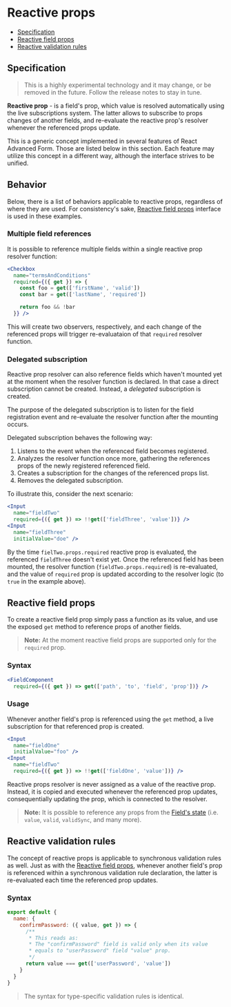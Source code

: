 # Reactive props

* [Specification](reactive-props.md#specification)
* [Reactive field props](reactive-props.md#reactive-field-props)
* [Reactive validation rules](reactive-props.md#reactive-validation-rules)

## Specification

> This is a highly experimental technology and it may change, or be removed in the future. Follow the release notes to stay in tune.

**Reactive prop** - is a field's prop, which value is resolved automatically using the live subscriptions system. The latter allows to subscribe to props changes of another fields, and re-evaluate the reactive prop's resolver whenever the referenced props update.

This is a generic concept implemented in several features of React Advanced Form. Those are listed below in this section. Each feature may utilize this concept in a different way, although the interface strives to be unified.

## Behavior

Below, there is a list of behaviors applicable to reactive props, regardless of where they are used. For consistency's sake, [Reactive field props](reactive-props.md#reactive-field-props) interface is used in these examples.

### Multiple field references

It is possible to reference multiple fields within a single reactive prop resolver function:

```jsx
<Checkbox
  name="termsAndConditions"
  required={({ get }) => {
    const foo = get(['firstName', 'valid'])
    const bar = get(['lastName', 'required'])

    return foo && !bar
  }} />
```

This will create two observers, respectively, and each change of the referenced props will trigger re-evaluataion of that `required` resolver function.

### Delegated subscription

Reactive prop resolver can also reference fields which haven't mounted yet at the moment when the resolver function is declared. In that case a direct subscription cannot be created. Instead, a _delegated_ subscription is created.

The purpose of the delegated subscription is to listen for the field registration event and re-evaluate the resolver function after the mounting occurs.

Delegated subscription behaves the following way:

1. Listens to the event when the referenced field becomes registered.
2. Analyzes the resolver function once more, gathering the references props of the newly registered referenced field.
3. Creates a subscription for the changes of the referenced props list.
4. Removes the delegated subscription.

To illustrate this, consider the next scenario:

```jsx
<Input
  name="fieldTwo"
  required={({ get }) => !!get(['fieldThree', 'value'])} />
<Input
  name="fieldThree"
  initialValue="doe" />
```

By the time `fielTwo.props.required` reactive prop is evaluated, the referenced `fieldThree` doesn't exist yet. Once the referenced field has been mounted, the resolver function \(`fieldTwo.props.required`\) is re-evaluated, and the value of `required` prop is updated according to the resolver logic \(to `true` in the example above\).

## Reactive field props

To create a reactive field prop simply pass a function as its value, and use the exposed `get` method to reference props of another fields.

> **Note:** At the moment reactive field props are supported only for the `required` prop.

### Syntax

```jsx
<FieldComponent
  required={({ get }) => get(['path', 'to', 'field', 'prop'])} />
```

### Usage

Whenever another field's prop is referenced using the `get` method, a live subscription for that referenced prop is created.

```jsx
<Input
  name="fieldOne"
  initialValue="foo" />
<Input
  name="fieldTwo"
  required={({ get }) => !!get(['fieldOne', 'value'])} />
```

Reactive props resolver is never assigned as a value of the reactive prop. Instead, it is copied and executed whenever the referenced prop updates, consequentially updating the prop, which is connected to the resolver.

> **Note:** It is possible to reference any props from the [Field's state](../high-order-components/createfield/exposed-props.md#field-state) \(i.e. `value`, `valid`, `validSync`, and many more\).

## Reactive validation rules

The concept of reactive props is applicable to synchronous validation rules as well. Just as with the [Reactive field props](reactive-props.md#reactive-field-props), whenever another field's prop is referenced within a synchronous validation rule declaration, the latter is re-evaluated each time the referenced prop updates.

### Syntax

```javascript
export default {
  name: {
    confirmPassword: ({ value, get }) => {
      /**
       * This reads as:
       * The "confirmPassword" field is valid only when its value
       * equals to "userPassword" field "value" prop.
       */
      return value === get(['userPassword', 'value'])
    }
  }
}
```

> The syntax for type-specific validation rules is identical.

